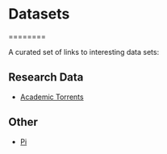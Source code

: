# Datasets
========

A curated set of links to interesting data sets:

## Research Data
* [Academic Torrents](http://academictorrents.com/browse.php?cat=6)

## Other
* [Pi](https://github.com/jaakk/datasets/blob/master/pi.txt)